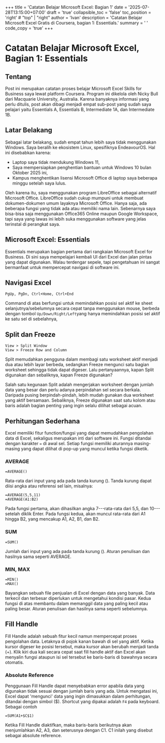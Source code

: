 ﻿+++
title = 'Catatan Belajar Microsoft Excel: Bagian 1'
date = '2025-07-28T13:15:00+07:00'
draft = 'true'
collapsible_toc = 'false'
toc_position = 'right' # "top" | "right"
author = 'Ivan'
description = 'Catatan Belajar Microsoft Excel Gratis di Coursera, bagian 1: Essentials.'
summary = ' '
code_copy = 'true'
+++
# Catatan Belajar Microsoft Excel, Bagian 1: Essentials
## Tentang
Post ini merupakan catatan proses belajar Microsoft Excel Skills for Business saya lewat platform Coursera. Program ini dikelola oleh Nicky Bull dari Macquarie University, Australia. Karena banyaknya informasi yang perlu ditulis, post akan dibagi menjadi empat sub-post yang sudah saya pelajari yaitu Essentials A, Essentials B, Intermediate 1A, dan Intermediate 1B.

## Latar Belakang
Sebagai latar belakang, sudah empat tahun lebih saya tidak menggunakan Windows. Saya beralih ke ekosistem Linux, spesifiknya EndeavourOS. Hal ini disebabkan karena:
- Laptop saya tidak mendukung Windows 11,
- Saya mempersiapkan penghentian bantuan untuk Windows 10 bulan Oktober 2025 ini,
- Kampus menghentikan lisensi Microsoft Office di laptop saya beberapa minggu setelah saya lulus.

Oleh karena itu, saya menggunakan program LibreOffice sebagai alternatif Microsoft Office. LibreOffice sudah cukup mumpuni untuk membuat dokumen-dokumen umum layaknya Microsoft Office. Hanya saja, ada beberapa fungsi yang tidak ada atau memiliki nama lain. Sebenarnya saya bisa-bisa saja menggunakan Office365 Online maupun Google Workspace, tapi saya yang lawas ini lebih suka menggunakan software yang jelas terinstal di perangkat saya.

## Microsoft Excel: Essentials
Essentials merupakan bagian pertama dari rangkaian Microsoft Excel for Business. Di sini saya mempelajari kembali UI dari Excel dan jalan pintas yang dapat digunakan. Walau terdengar sepele, tapi pengetahuan ini sangat bermanfaat untuk mempercepat navigasi di software ini.

## Navigasi Excel

    PgUp, PgDn, Ctrl+Home, Ctrl+End

Command di atas berfungsi untuk memindahkan posisi sel aktif ke sheet selanjutnya/sebelumnya secara cepat tanpa menggunakan mouse, berbeda dengan tombol `Up/Down/Right/Left`yang hanya memindahkan posisi sel aktif ke satu sel di sebelahnya,

## Split dan Freeze

    View > Split Window
    View > Freeze Row and Column

Split memudahkan pengguna dalam membagi satu worksheet aktif menjadi dua atau lebih layar berbeda, sedangkan Freeze mengunci satu bagian worksheet sehingga tidak dapat digeser. Lalu pertanyaannya, kapan Split digunakan dan sebaliknya, kapan Freeze digunakan?

Salah satu kegunaan Split adalah mengerjakan worksheet dengan jumlah data yang besar dan perlu adanya perpindahan sel secara berkala. Daripada pusing berpindah-pindah, lebih mudah gunakan dua worksheet yang aktif bersamaan. Sebaliknya, Freeze digunakan saat satu kolom atau baris adalah bagian penting yang ingin selalu dilihat sebagai acuan.

## Perhitungan Sederhana
Excel memiliki fitur function/fungsi yang dapat memudahkan pengolahan data di Excel, sekaligus merupakan inti dari software ini. Fungsi ditandai dengan karakter `=` di awal sel. Setiap fungsi memiliki aturannya masing-masing yang dapat dilihat di pop-up yang muncul ketika fungsi diketik.

### AVERAGE

    =AVERAGE()
Rata-rata dari input yang ada pada tanda kurung (). Tanda kurung dapat diisi angka atau referensi sel lain, misalnya:

    =AVERAGE(5,5,11)
    =AVERAGE(A1:B2)
Pada fungsi pertama, akan dihasilkan angka 7---rata-rata dari 5,5, dan 10--- setelah diklik Enter. Pada fungsi kedua, akan muncul rata-rata dari A1 hingga B2, yang mencakup A1, A2, B1, dan B2.

### SUM

    =SUM()
Jumlah dari input yang ada pada tanda kurung (). Aturan penulisan dan hasilnya sama seperti AVERAGE.

### MIN, MAX

    =MIN()
    =MAX()
Bayangkan sebuah file penjualan di Excel dengan data yang banyak. Data terkecil dan terbesar diperlukan untuk mengetahui kondisi pasar. Kedua fungsi di atas membantu dalam memanggil data yang paling kecil atau paling besar. Aturan penulisan dan hasilnya sama seperti sebelumnya.

## Fill Handle
Fill Handle adalah sebuah fitur kecil namun mempercepat proses pengolahan data. Letaknya di pojok kanan bawah di sel yang aktif. Ketika kursor digeser ke posisi tersebut, maka kursor akan berubah menjadi tanda (+). Klik kiri dua kali secara cepat saat fill handle aktif dan Excel akan menyalin fungsi ataupun isi sel tersebut ke baris-baris di bawahnya secara otomatis.

### Absolute Reference
Penggunaan Fill Handle dapat menyebabkan error apabila data yang digunakan tidak sesuai dengan jumlah baris yang ada. Untuk mengatasi ini, Excel dapat 'mengunci' data yang ingin dimasukkan dalam perhitungan, ditandai dengan simbol ($). Shortcut yang dipakai adalah `F4` pada keyboard. Sebagai contoh

    =SUM(A1+$C$1)
 Ketika Fill Handle diaktifkan, maka baris-baris berikutnya akan menjumlahkan A2, A3, dan seterusnya dengan C1. C1 inilah yang disebut sebagai absolute reference.

